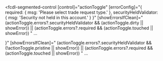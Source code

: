 <fcdl-segmented-control
  [control]="actionToggle"
  [errorConfig]="{
    required: { msg: 'Please select trade request type.' },
    securityHeldValidator: { msg: 'Security not held in this account.' }
  }"
  [showErrorsIfClean]="
    (actionToggle.errors?.securityHeldValidator && (actionToggle.dirty || showError)) ||
    (actionToggle.errors?.required && (actionToggle.touched || showError))
  "
  ...
></fcdl-segmented-control>



 }"
  [showErrorsIfClean]="
    (actionToggle.errors?.securityHeldValidator && (!actionToggle.pristine || showError)) ||
    (actionToggle.errors?.required && (actionToggle.touched || showError))
  "
  ...
></fcdl-segmented-control>